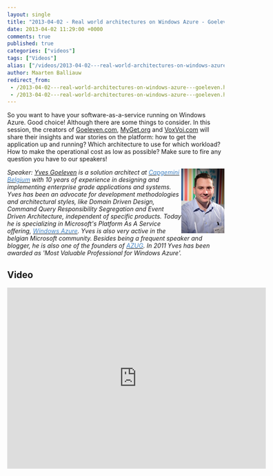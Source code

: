 ```yaml
---
layout: single
title: "2013-04-02 - Real world architectures on Windows Azure - Goeleven"
date: 2013-04-02 11:29:00 +0000
comments: true
published: true
categories: ["videos"]
tags: ["Videos"]
alias: ["/videos/2013-04-02---real-world-architectures-on-windows-azure---goeleven"]
author: Maarten Balliauw
redirect_from:
 - /2013-04-02---real-world-architectures-on-windows-azure---goeleven.html
 - /2013-04-02---real-world-architectures-on-windows-azure---goeleven.html
---
```


<p>So you want to have your software-as-a-service running on Windows Azure. Good choice! Although there are some things to consider. In this session, the creators of <a href="http://www.goeleven.com">Goeleven.com</a>, <a href="http://www.myget.org">MyGet.org</a> and <a href="http://www.voxvoi.com">VoxVoi.com</a> will share their insights and war stories&nbsp;on the platform: how to get the application up and running? Which architecture to use for which workload? How to make the operational cost as low as possible? Make sure to fire any question you have to our speakers!</p>
<p><em><img width="100" height="150" align="right" alt="" src="/assets/media/speakers/yves-goeleven.jpg">Speaker: <a href="http://www.goeleven.com">Yves Goeleven</a> is a solution architect at <a href="http://www.be.capgemini.com/" target="_blank"><span style="color: #4384c4;" color="#4384c4">Capgemini Belgium</span></a> with 10 years of experience in designing and implementing enterprise grade applications and systems. Yves has been an advocate for development methodologies and architectural styles, like Domain Driven Design, Command Query Responsibility Segregation and Event Driven Architecture, independent of specific products. Today he is specializing in Microsoft's Platform As A Service offering, <a href="http://www.microsoft.com/windowsazure/" target="_blank"><span style="color: #4384c4;" color="#4384c4">Windows Azure</span></a>. Yves is also very active in the belgian Microsoft community. Besides being a frequent speaker and blogger, he is also one of the founders of <a href="/" target="_blank"><span style="color: #4384c4;" color="#4384c4">AZUG</span></a>.&nbsp;In 2011 Yves has been awarded as 'Most Valuable Professional for Windows Azure'.</em></p>

<h2>Video</h2>
<div>
				
				
				
<iframe width="600" height="420" src="https://www.youtube.com/embed/Tc6ez25-QY0?hd=1" frameborder="0" allowfullscreen=""></iframe>
				
</div>







